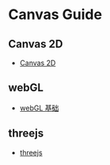# Canvas Guide

## Canvas 2D

- [Canvas 2D](./canvas.md)

## webGL

- [webGL 基础](./webGL.md)

## threejs

- [threejs](./threejs.md)